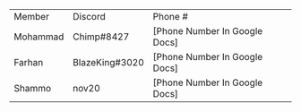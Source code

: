 
<table>
  <tr>
   <td>Member
   </td>
   <td>Discord
   </td>
   <td>Phone #
   </td>
  </tr>
  <tr>
   <td>Mohammad
   </td>
   <td>Chimp#8427
   </td>
   <td>[Phone Number In Google Docs]
   </td>
  </tr>
  <tr>
   <td>Farhan
   </td>
   <td>BlazeKing#3020
   </td>
   <td>[Phone Number In Google Docs]
   </td>
  </tr>
  <tr>
   <td>Shammo
   </td>
   <td>nov20
   </td>
   <td>[Phone Number In Google Docs]
   </td>
  </tr>
</table>

